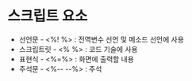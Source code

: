 # 스크립트 요소
- 선언문 - <%! %> : 전역변수 선언 및 메소드 선언에 사용
- 스크립트릿 - <% %> : 코드 기술에 사용
- 표현식 - <%=%> : 화면에 출력할 내용 
- 주석문 - <%-- --%> : 주석
<!--stackedit_data:
eyJoaXN0b3J5IjpbMzMzOTkyNjg5XX0=
-->